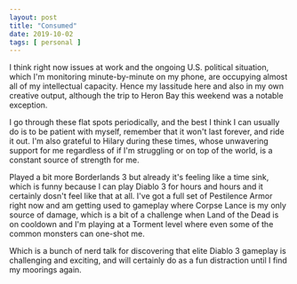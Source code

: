 ```yaml
---
layout: post
title: "Consumed"
date: 2019-10-02
tags: [ personal ]
---
```


I think right now issues at work and the ongoing U.S. political situation, which I'm monitoring minute-by-minute on my
phone, are occupying almost all of my intellectual capacity. Hence my lassitude here and also in my own creative output,
although the trip to Heron Bay this weekend was a notable exception.

I go through these flat spots periodically, and the best I think I can usually do is to be patient with myself, remember
that it won't last forever, and ride it out. I'm also grateful to Hilary during these times, whose unwavering support
for me regardless of if I'm struggling or on top of the world, is a constant source of strength for me.

Played a bit more Borderlands 3 but already it's feeling like a time sink, which is funny because I can play Diablo 3
for hours and hours and it certainly dosn't feel like that at all. I've got a full set of Pestilence Armor right now and
am getting used to gameplay where Corpse Lance is my only source of damage, which is a bit of a challenge when Land of
the Dead is on cooldown and I'm playing at a Torment level where even some of the common monsters can one-shot me.

Which is a bunch of nerd talk for discovering that elite Diablo 3 gameplay is challenging and exciting, and will
certainly do as a fun distraction until I find my moorings again.

